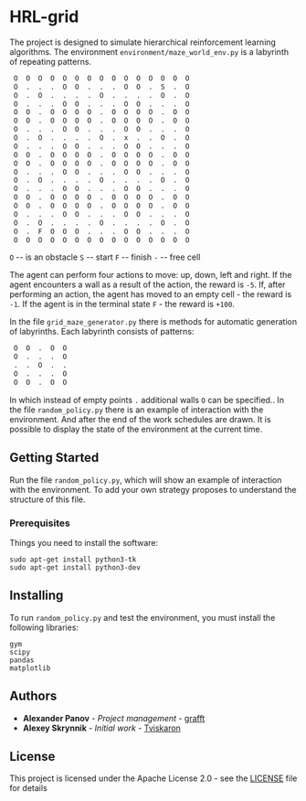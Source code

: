 # HRL-grid


The project is designed to simulate hierarchical reinforcement learning algorithms. The environment `environment/maze_world_env.py` is a labyrinth of repeating patterns.

```python
 O  O  O  O  O  O  O  O  O  O  O  O  O  O  O 
 O  .  .  .  O  O  .  .  .  O  O  .  S  .  O 
 O  .  O  .  .  .  .  O  .  .  .  .  O  .  O 
 O  .  .  .  O  O  .  .  .  O  O  .  .  .  O 
 O  O  .  O  O  O  O  .  O  O  O  O  .  O  O 
 O  O  .  O  O  O  O  .  O  O  O  O  .  O  O 
 O  .  .  .  O  O  .  .  .  O  O  .  .  .  O 
 O  .  O  .  .  .  .  O  .  x  .  .  O  .  O 
 O  .  .  .  O  O  .  .  .  O  O  .  .  .  O 
 O  O  .  O  O  O  O  .  O  O  O  O  .  O  O 
 O  O  .  O  O  O  O  .  O  O  O  O  .  O  O 
 O  .  .  .  O  O  .  .  .  O  O  .  .  .  O 
 O  .  O  .  .  .  .  O  .  .  .  .  O  .  O 
 O  .  .  .  O  O  .  .  .  O  O  .  .  .  O 
 O  O  .  O  O  O  O  .  O  O  O  O  .  O  O 
 O  O  .  O  O  O  O  .  O  O  O  O  .  O  O 
 O  .  .  .  O  O  .  .  .  O  O  .  .  .  O 
 O  .  O  .  .  .  .  O  .  .  .  .  O  .  O 
 O  .  F  O  O  O  .  .  .  O  O  .  .  .  O 
 O  O  O  O  O  O  O  O  O  O  O  O  O  O  O 
```

`O` -- is an obstacle
`S` -- start
`F` -- finish
`-` -- free cell


The agent can perform four actions to move: up, down, left and right.
If the agent encounters a wall as a result of the action, the reward is `-5`.
If, after performing an action, the agent has moved to an empty cell - the reward is `-1`.
If the agent is in the terminal state `F` - the reward is `+100`.

In the file `grid_maze_generator.py` there is methods for automatic generation of labyrinths. Each labyrinth consists of patterns:
```python
 O  O  .  O  O   
 O  .  .  .  O  
 .  .  O  .  .
 O  .  .  .  O 
 O  O  .  O  O  
```	  

In which instead of empty points ```.``` additional walls ```O``` can be specified.. 
In the file `random_policy.py` there is an example of interaction with the environment. And after the end of the work schedules are drawn. It is possible to display the state of the environment at the current time.

## Getting Started

Run the file `random_policy.py`, which will show an example of interaction with the environment. To add your own strategy proposes to understand the structure of this file.


### Prerequisites

Things you need to install the software:

```
sudo apt-get install python3-tk
sudo apt-get install python3-dev
```
## Installing

To run `random_policy.py` and test the environment, you must install the following libraries:
```
gym
scipy
pandas
matplotlib
```

## Authors

* **Alexander Panov** - *Project management* - [grafft](https://github.com/grafft)
* **Alexey Skrynnik** - *Initial work* - [Tviskaron](https://github.com/tviskaron)


## License

This project is licensed under the Apache License 2.0 - see the [LICENSE](https://choosealicense.com/licenses/apache-2.0/) file for details

